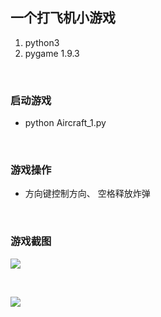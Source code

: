 ## 一个打飞机小游戏
1. python3
2. pygame 1.9.3
<br />

### 启动游戏
+ python Aircraft_1.py
<br />

### 游戏操作
+ 方向键控制方向、 空格释放炸弹
<br />

### 游戏截图

![](https://github.com/goodstuden/python/blob/master/aircraft/resources/image/game.png)

<br />

![](https://github.com/goodstuden/python/blob/master/aircraft/resources/image/gameover.png)
<br />
